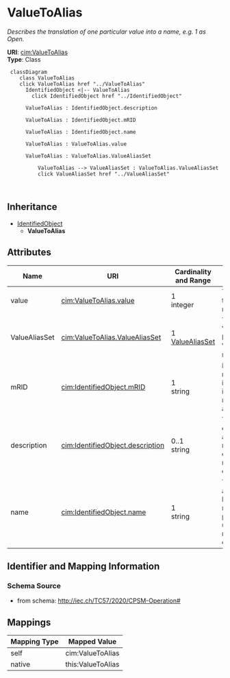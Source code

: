 # ValueToAlias


_Describes the translation of one particular value into a name, e.g. 1 as Open._





**URI**: [cim:ValueToAlias](http://iec.ch/TC57/CIM100#ValueToAlias)<br />
**Type**: Class




```mermaid
 classDiagram
    class ValueToAlias
    click ValueToAlias href "../ValueToAlias"
      IdentifiedObject <|-- ValueToAlias
        click IdentifiedObject href "../IdentifiedObject"
      
      ValueToAlias : IdentifiedObject.description
        
      ValueToAlias : IdentifiedObject.mRID
        
      ValueToAlias : IdentifiedObject.name
        
      ValueToAlias : ValueToAlias.value
        
      ValueToAlias : ValueToAlias.ValueAliasSet
        
          ValueToAlias --> ValueAliasSet : ValueToAlias.ValueAliasSet
          click ValueAliasSet href "../ValueAliasSet"
        
      
```





## Inheritance
* [IdentifiedObject](IdentifiedObject.md)
    * **ValueToAlias**



## Attributes


| Name | URI | Cardinality and Range | Description | Inheritance |
| ---  | --- | --- | --- | --- |
| value | [cim:ValueToAlias.value](http://iec.ch/TC57/CIM100#ValueToAlias.value) | 1 <br />  integer  | The value that is mapped | direct |
| ValueAliasSet | [cim:ValueToAlias.ValueAliasSet](http://iec.ch/TC57/CIM100#ValueToAlias.ValueAliasSet) | 1 <br />  [ValueAliasSet](ValueAliasSet.md)  | The ValueAliasSet having the ValueToAlias mappings | direct |
| mRID | [cim:IdentifiedObject.mRID](http://iec.ch/TC57/CIM100#IdentifiedObject.mRID) | 1 <br />  string  | Master resource identifier issued by a model authority | [IdentifiedObject](IdentifiedObject.md) |
| description | [cim:IdentifiedObject.description](http://iec.ch/TC57/CIM100#IdentifiedObject.description) | 0..1 <br />  string  | The description is a free human readable text describing or naming the object | [IdentifiedObject](IdentifiedObject.md) |
| name | [cim:IdentifiedObject.name](http://iec.ch/TC57/CIM100#IdentifiedObject.name) | 1 <br />  string  | The name is any free human readable and possibly non unique text naming the o... | [IdentifiedObject](IdentifiedObject.md) |









## Identifier and Mapping Information







### Schema Source


* from schema: http://iec.ch/TC57/2020/CPSM-Operation#





## Mappings

| Mapping Type | Mapped Value |
| ---  | ---  |
| self | cim:ValueToAlias |
| native | this:ValueToAlias |




